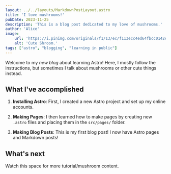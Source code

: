 ```yaml
---
layout: ../../layouts/MarkdownPostLayout.astro
title: 'I love mushrooms!'
pubDate: 2023-11-25
description: 'This is a blog post dedicated to my love of mushrooms.'
author: 'Alice'
image:
    url: 'https://i.pinimg.com/originals/f1/13/ec/f113ecc4ed64fbcc0142e3b48015ee45.png'
    alt: 'Cute Shroom.'
tags: ["astro", "blogging", "learning in public"]
---
```


Welcome to my _new blog_ about learning Astro! Here, I mostly follow the instructions, but sometimes I talk about mushrooms or other cute things instead.

## What I've accomplished

1. **Installing Astro**: First, I created a new Astro project and set up my online accounts.

2. **Making Pages**: I then learned how to make pages by creating new `.astro` files and placing them in the `src/pages/` folder.

3. **Making Blog Posts**: This is my first blog post! I now have Astro pages and Markdown posts!

## What's next

Watch this space for more tutorial/mushroom content.
